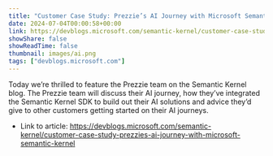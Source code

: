 ```yaml
---
title: "Customer Case Study: Prezzie’s AI Journey with Microsoft Semantic Kernel"
date: 2024-07-04T00:00:58+00:00
link: https://devblogs.microsoft.com/semantic-kernel/customer-case-study-prezzies-ai-journey-with-microsoft-semantic-kernel
showShare: false
showReadTime: false
thumbnail: images/ai.png
tags: ["devblogs.microsoft.com"]
---
```

Today we’re thrilled to feature the Prezzie team on the Semantic Kernel blog. The Prezzie team will discuss their AI journey, how they’ve integrated the Semantic Kernel SDK to build out their AI solutions and advice they’d give to other customers getting started on their AI journeys.

- Link to article: https://devblogs.microsoft.com/semantic-kernel/customer-case-study-prezzies-ai-journey-with-microsoft-semantic-kernel